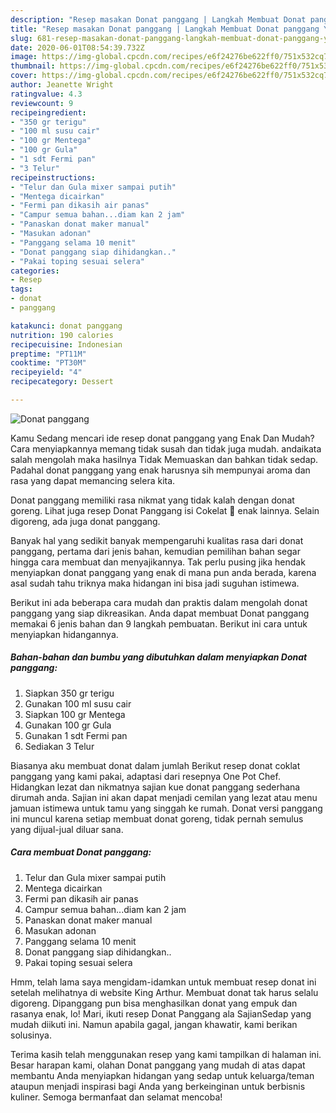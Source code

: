 ```yaml
---
description: "Resep masakan Donat panggang | Langkah Membuat Donat panggang Yang Mudah Dan Praktis"
title: "Resep masakan Donat panggang | Langkah Membuat Donat panggang Yang Mudah Dan Praktis"
slug: 681-resep-masakan-donat-panggang-langkah-membuat-donat-panggang-yang-mudah-dan-praktis
date: 2020-06-01T08:54:39.732Z
image: https://img-global.cpcdn.com/recipes/e6f24276be622ff0/751x532cq70/donat-panggang-foto-resep-utama.jpg
thumbnail: https://img-global.cpcdn.com/recipes/e6f24276be622ff0/751x532cq70/donat-panggang-foto-resep-utama.jpg
cover: https://img-global.cpcdn.com/recipes/e6f24276be622ff0/751x532cq70/donat-panggang-foto-resep-utama.jpg
author: Jeanette Wright
ratingvalue: 4.3
reviewcount: 9
recipeingredient:
- "350 gr terigu"
- "100 ml susu cair"
- "100 gr Mentega"
- "100 gr Gula"
- "1 sdt Fermi pan"
- "3 Telur"
recipeinstructions:
- "Telur dan Gula mixer sampai putih"
- "Mentega dicairkan"
- "Fermi pan dikasih air panas"
- "Campur semua bahan...diam kan 2 jam"
- "Panaskan donat maker manual"
- "Masukan adonan"
- "Panggang selama 10 menit"
- "Donat panggang siap dihidangkan.."
- "Pakai toping sesuai selera"
categories:
- Resep
tags:
- donat
- panggang

katakunci: donat panggang 
nutrition: 190 calories
recipecuisine: Indonesian
preptime: "PT11M"
cooktime: "PT30M"
recipeyield: "4"
recipecategory: Dessert

---
```



![Donat panggang](https://img-global.cpcdn.com/recipes/e6f24276be622ff0/751x532cq70/donat-panggang-foto-resep-utama.jpg)

Kamu Sedang mencari ide resep donat panggang yang Enak Dan Mudah? Cara menyiapkannya memang tidak susah dan tidak juga mudah. andaikata salah mengolah maka hasilnya Tidak Memuaskan dan bahkan tidak sedap. Padahal donat panggang yang enak harusnya sih mempunyai aroma dan rasa yang dapat memancing selera kita.

Donat panggang memiliki rasa nikmat yang tidak kalah dengan donat goreng. Lihat juga resep Donat Panggang isi Cokelat 🍩 enak lainnya. Selain digoreng, ada juga donat panggang.

Banyak hal yang sedikit banyak mempengaruhi kualitas rasa dari donat panggang, pertama dari jenis bahan, kemudian pemilihan bahan segar hingga cara membuat dan menyajikannya. Tak perlu pusing jika hendak menyiapkan donat panggang yang enak di mana pun anda berada, karena asal sudah tahu triknya maka hidangan ini bisa jadi suguhan istimewa.


Berikut ini ada beberapa cara mudah dan praktis dalam mengolah donat panggang yang siap dikreasikan. Anda dapat membuat Donat panggang memakai 6 jenis bahan dan 9 langkah pembuatan. Berikut ini cara untuk menyiapkan hidangannya.

<!--inarticleads1-->

##### Bahan-bahan dan bumbu yang dibutuhkan dalam menyiapkan Donat panggang:

1. Siapkan 350 gr terigu
1. Gunakan 100 ml susu cair
1. Siapkan 100 gr Mentega
1. Gunakan 100 gr Gula
1. Gunakan 1 sdt Fermi pan
1. Sediakan 3 Telur


Biasanya aku membuat donat dalam jumlah Berikut resep donat coklat panggang yang kami pakai, adaptasi dari resepnya One Pot Chef. Hidangkan lezat dan nikmatnya sajian kue donat panggang sederhana dirumah anda. Sajian ini akan dapat menjadi cemilan yang lezat atau menu jamuan istimewa untuk tamu yang singgah ke rumah. Donat versi panggang ini muncul karena setiap membuat donat goreng, tidak pernah semulus yang dijual-jual diluar sana. 

<!--inarticleads2-->

##### Cara membuat Donat panggang:

1. Telur dan Gula mixer sampai putih
1. Mentega dicairkan
1. Fermi pan dikasih air panas
1. Campur semua bahan...diam kan 2 jam
1. Panaskan donat maker manual
1. Masukan adonan
1. Panggang selama 10 menit
1. Donat panggang siap dihidangkan..
1. Pakai toping sesuai selera


Hmm, telah lama saya mengidam-idamkan untuk membuat resep donat ini setelah melihatnya di website King Arthur. Membuat donat tak harus selalu digoreng. Dipanggang pun bisa menghasilkan donat yang empuk dan rasanya enak, lo! Mari, ikuti resep Donat Panggang ala SajianSedap yang mudah diikuti ini. Namun apabila gagal, jangan khawatir, kami berikan solusinya. 

Terima kasih telah menggunakan resep yang kami tampilkan di halaman ini. Besar harapan kami, olahan Donat panggang yang mudah di atas dapat membantu Anda menyiapkan hidangan yang sedap untuk keluarga/teman ataupun menjadi inspirasi bagi Anda yang berkeinginan untuk berbisnis kuliner. Semoga bermanfaat dan selamat mencoba!
